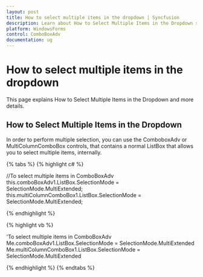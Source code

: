 ```yaml
---
layout: post
title: How to select multiple items in the dropdown | Syncfusion
description: Learn about How to Select Multiple Items in the Dropdown support in Syncfusion Windows Forms ComboBoxAdv(Classic) control and more details.
platform: WindowsForms
control: ComboBoxAdv
documentation: ug
---
```


# How to select multiple items in the dropdown

This page explains How to Select Multiple Items in the Dropdown and more details.

## How to Select Multiple Items in the Dropdown

In order to perform multiple selection, you can use the ComboboxAdv or MultiColumnComboBox controls, that contains a normal ListBox that allows you to select multiple items, internally.

{% tabs %}
{% highlight c# %}

//To select multiple items in ComboBoxAdv
this.comboBoxAdv1.ListBox.SelectionMode = SelectionMode.MultiExtended;
this.multiColumnComboBox1.ListBox.SelectionMode = SelectionMode.MultiExtended;

{% endhighlight %}

{% highlight vb %}

'To select multiple items in ComboBoxAdv
Me.comboBoxAdv1.ListBox.SelectionMode = SelectionMode.MultiExtended
Me.multiColumnComboBox1.ListBox.SelectionMode = SelectionMode.MultiExtended

{% endhighlight %}
{% endtabs %}

